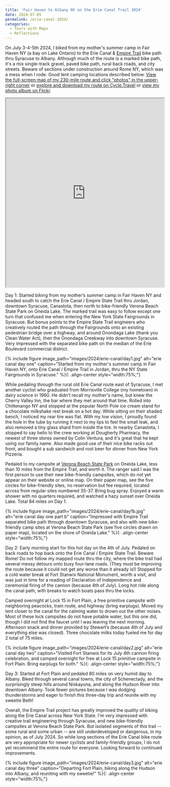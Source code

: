 ```yaml
---
title: 'Fair Haven to Albany NY on the Erie Canal Trail 2024'
date: 2024-07-05
permalink: /erie-canal-2024/
categories:
  - Tours with Maps
  - Reflections
---
```

On July 3-4-5th 2024, I biked from my mother's summer camp in Fair Haven NY (a bay on Lake Ontario) to the Erie Canal & [Empire Trail](https://empiretrail.ny.gov) bike path thru Syracuse to Albany. Although much of the route is a marked bike path, it's a mix single-track gravel, paved bike path, rural back roads, and city streets. Beware of sections under construction around Rome NY, which was a mess when I rode. Good tent camping locations described below. [View the full-screen map of my 230-mile route and click "photos" in the upper-right corner](https://jackdougherty.github.io/bikemapcode/index.html) or [explore and download my route on Cycle.Travel](https://cycle.travel/map/journey/668671) or [view my photo album on Flickr](https://flic.kr/s/aHBqjBMXAw).

<iframe src="https://jackdougherty.github.io/bikemapcode/index.html" width="100%" height="600px"></iframe>

Day 1: Started biking from my mother’s summer camp in Fair Haven NY and headed south to catch the Erie Canal / Empire State Trail thru Jordan, downtown Syracuse, Canastota, then north to bike-friendly Verona Beach State Park on Oneida Lake. The marked trail was easy to follow except one turn that confused me when entering the New York State Fairgrounds in Syracuse. But bonus points to the Empire State Trail engineers who creatively routed the path through the Fairgrounds onto an existing pedestrian bridge over a highway, and around Onondaga Lake (thank you Clean Water Act), then the Onondaga Creekway into downtown Syracuse. Very impressed with the separated bike path on the median of the Erie Boulevard commercial district.

{% include figure image_path="images/2024/erie-canal/day1.jpg" alt="erie canal day one" caption="Started from my mother's summer camp in Fair Haven NY, onto Erie Canal / Empire Trail in Jordan, thru the NY State Fairgrounds in Syracuse." %}{: .align-center style="width:75%;"}

While pedaling through the rural old Erie Canal route east of Syracuse, I met another cyclist who graduated from Morrisville College (my hometown) in dairy science in 1960. He didn't recall my mother's name, but knew the Cherry Valley Inn, the bar where they met around that time. Rolled into Chittenango NY and stopped at the popular North Pole ice cream stand for a chocolate milkshake rest break on a hot day. While sitting on their shaded bench, I noticed my rear tire was flat. With my low vision, I proudly found the hole in the tube by running it next to my lips to feel the small leak, and also removed a tiny glass shard from inside the tire. In nearby Canastota, I stopped to say hello to the crew working at Dougherty Pharmacy, the newest of three stores owned by Colin Ventura, and it's great that he kept using our family name. Also made good use of their nice bike racks out front, and bought a sub sandwich and root beer for dinner from New York Pizzeria.

Pedaled to my campsite at [Verona Beach State Park](https://parks.ny.gov/parks/102/details.aspx) on Oneida Lake, less than 10 miles from the Empire Trail, and worth it. The ranger said I was the first person to use their new bike-friendly campsites, which do not yet appear on their website or online map. On their paper map, see the five circles for bike-friendly sites, no reservation but fee required, located across from regular sites numbered 35-37. Bring bug spray. Enjoyed a warm shower with no quarters required, and watched a hazy sunset over Oneida Lake. Total 84 miles on Day 1.

{% include figure image_path="images/2024/erie-canal/day1b.jpg" alt="erie canal day one part b" caption="Impressed with Empire Trail separated bike path through downtown Syracuse, and also with new bike-friendly camp sites at Verona Beach State Park (see five circles drawn on paper map), located on the shore of Oneida Lake." %}{: .align-center style="width:75%;"}

Day 2: Early morning start for this hot day on the 4th of July. Pedaled on back roads to hop back onto the Erie Canal / Empire State Trail. Beware Rome! Do not follow my mapped route thru the city, where the bike trail had several messy detours onto busy four-lane roads. (They must be improving the route because it could not get any worse than it already is!) Stopped for a cold water break at Fort Stanwix National Monument, worth a visit, and was just in time for a reading of Declaration of Independence and ceremonial firing of the cannon (because 4th of July). Long hot ride along the canal path, with breaks to watch boats pass thru the locks.

Camped overnight at Lock 15 in Fort Plain, a free primitive campsite with neighboring peacocks, train route, and highway (bring earplugs). Moved my tent closer to the canal for the calming water to drown out the other noises. Most of these lock campsites do not have potable water, but this one did, though I did not find the faucet until I was leaving the next morning. Afternoon snack and dinner provided by Stewart’s (because 4th of July and everything else was closed). Three chocolate milks today fueled me for day 2 total of 75 miles.

{% include figure image_path="images/2024/erie-canal/day2.jpg" alt="erie canal day two" caption="Visited Fort Stanwix for its July 4th cannon firing celebration, and camped overnight for free at Lock 15 primitive campsite in Fort Plain. Bring earplugs for both." %}{: .align-center style="width:75%;"}

Day 3: Started at Fort Plain and pedaled 80 miles on very humid day to Albany. Biked through several canal towns, the city of Schenectady, and the surprisingly steep hills around Niskayuna, and along the Hudson River into downtown Albany. Took fewer pictures because I was dodging thunderstorms and eager to finish this three-day trip and reunite with my sweetie Beth!

Overall, the Empire Trail project has greatly improved the quality of biking along the Erie Canal across New York State. I'm very impressed with creative trail engineering through Syracuse, and new bike-friendly campsites at Verona Beach State Park. But isolated segments of this trail -- some rural and some urban -- are still underdeveloped or dangerous, in my opinion, as of July 2024. So while long sections of the Erie Canal bike route are very appropriate for newer cyclists and family-friendly groups, I do not yet recommend the entire route for everyone. Looking forward to continued improvements.

{% include figure image_path="images/2024/erie-canal/day3.jpg" alt="erie canal day three" caption="Departing Fort Plain, biking along the Hudson into Albany, and reuniting with my sweetie!" %}{: .align-center style="width:75%;"}
